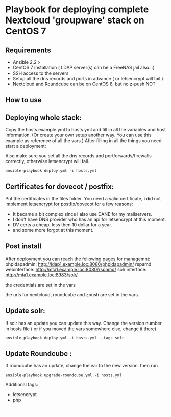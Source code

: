 Playbook for deploying complete Nextcloud 'groupware' stack on CentOS 7
==============


Requirements
-------------------------------------------

- Ansible 2.2 >
- CentOS 7 installation ( LDAP server(s) can be a FreeNAS jail also...)
- SSH access to the servers
- Setup all the dns records and ports in advance ( or letsencrypt will fail )
- Nextcloud and Roundcube can be on CentOS 8, but no z-push NOT

How to use
-------------------------------------------

Deploying whole stack:
------------------

Copy the hosts.example.yml to hosts.yml and fill in all the variables and host information. (Or create your own setup another way. You can use this example as reference of all the vars.)
After filling in all the things you need start a deployment:

Also make sure you set all the dns records and portforwards/firewalls correctly, otherwise letsencrypt will fail.

    ansible-playbook deploy.yml -i hosts.yml

Certificates for dovecot / postfix:
------------------
Put the certificates in the files folder. You need a valid certificate, i did not implement letsencrypt for postfix/dovecot for a few reasons:
- It became a bit complex since i also use DANE for my mailservers.
- I don't have DNS provider who has an api for letsencrypt at this moment.
- DV certs a cheap, less then 10 dollar for a year.
- and some more forgot at this moment.


Post install
------------------
After deployment you can reach the following pages for managemnt:
phpldapadmin: http://ldap1.example.loc:8080/phpldapadmin/
rspamd webinterface: http://mta1.example.loc:8080/rspamd/
solr interface: http://mta1.example.loc:8983/solr/

the credentials are set in the vars

the urls for nextcloud, roundcube and zpush are set in the vars.



Update solr:
------------------
If solr has an update you can update this way. Change the version number in hosts file ( or if you moved the vars somewhere else, change it there)

    ansible-playbook deploy.yml -i hosts.yml --tags solr


Update Roundcube :
------------------
If roundcube has an update, change the var to the new version. then run

    ansible-playbook upgrade-roundcube.yml -i hosts.yml

Additional tags:
- letsencrypt
- php


.
